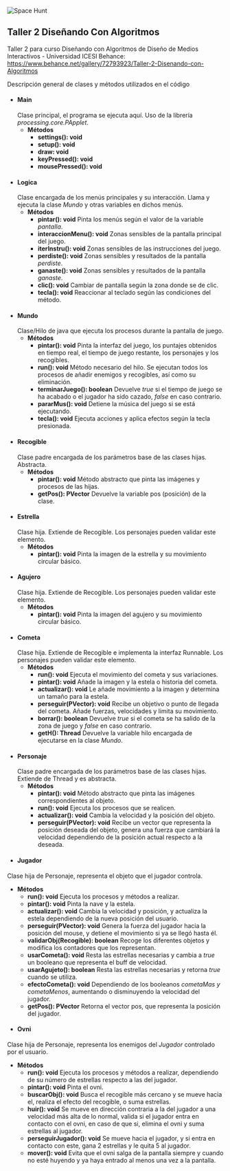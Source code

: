 ![Space Hunt](Taller2/data/Título.png)

## Taller 2 Diseñando Con Algoritmos
Taller 2 para curso Diseñando con Algoritmos de Diseño de Medios Interactivos - Universidad ICESI
Behance: https://www.behance.net/gallery/72793923/Taller-2-Disenando-con-Algoritmos

Descripción general de clases y métodos utilizados en el código

- #### Main
  Clase principal, el programa se ejecuta aquí. Uso de la librería _processing.core.PApplet_.
  * **Métodos**
    * **settings(): void**
    * **setup(): void**
    * **draw: void**
    * **keyPressed(): void**
    * **mousePressed(): void**
- #### Logica
  Clase encargada de los menús principales y su interacción. Llama y ejecuta la clase _Mundo_ y otras variables en dichos menús.
  * **Métodos**
    * **pintar(): void** Pinta los menús según el valor de la variable _pantalla_.
    * **interaccionMenu(): void** Zonas sensibles de la pantalla principal del juego.
    * **iterInstru(): void** Zonas sensibles de las instrucciones del juego.
    * **perdiste(): void** Zonas sensibles y resultados de la pantalla _perdiste_.
    * **ganaste(): void** Zonas sensibles y resultados de la pantalla _ganaste_.
    * **clic(): void** Cambiar de pantalla según la zona donde se de clic.
    * **tecla(): void** Reaccionar al teclado según las condiciones del método.
- #### Mundo
  Clase/Hilo de java que ejecuta los procesos durante la pantalla de juego.
   * **Métodos**
      * **pintar(): void** Pinta la interfaz del juego, los puntajes obtenidos en tiempo real, el tiempo de juego restante, los personajes y los recogibles.
      * **run(): void** Método necesario del hilo. Se ejecutan todos los procesos de añadir enemigos y recogibles, así como su eliminación.
      * **terminarJuego(): boolean** Devuelve _true_ si el tiempo de juego se ha acabado o el jugador ha sido cazado, _false_ en caso contrario.
      * **pararMus(): void** Detiene la música del juego si se está ejecutando.
      * **tecla(): void** Ejecuta acciones y aplica efectos según la tecla presionada.
- #### Recogible
  Clase padre encargada de los parámetros base de las clases hijas. Abstracta.
  * **Métodos**
    * **pintar(): void** Método abstracto que pinta las imágenes y procesos de las hijas.
    * **getPos(): PVector** Devuelve la variable pos (posición) de la clase.
- #### Estrella
  Clase hija. Extiende de Recogible. Los personajes pueden validar este elemento.
  * **Métodos**
    * **pintar(): void** Pinta la imagen de la estrella y su movimiento circular básico.
- #### Agujero
  Clase hija. Extiende de Recogible. Los personajes pueden validar este elemento.
  * **Métodos**
     * **pintar(): void** Pinta la imagen del agujero y su movimiento circular básico.
- #### Cometa
  Clase hija. Extiende de Recogible e implementa la interfaz Runnable. Los personajes pueden validar este elemento.
  * **Métodos**
    * **run(): void** Ejecuta el movimiento del cometa y sus variaciones.
    * **pintar(): void** Añade la imagen y la estela o historia del cometa.
    * **actualizar(): void** Le añade movimiento a la imagen y determina un tamaño para la estela.
    * **perseguir(PVector): void** Recibe un objetivo o punto de llegada del cometa. Añade fuerzas, velocidades y limita su movimiento.
    * **borrar(): boolean** Devuelve _true_ si el cometa se ha salido de la zona de juego y _false_ en caso contrario.
    * **getH(): Thread** Devuelve la variable hilo encargada de ejecutarse en la clase _Mundo_.
- #### Personaje
  Clase padre encargada de los parámetros base de las clases hijas. Extiende de Thread y es abstracta.
  * **Métodos**
    * **pintar(): void** Método abstracto que pinta las imágenes correspondientes al objeto.
    * **run(): void** Ejecuta los procesos que se realicen.
    * **actualizar(): void** Cambia la velocidad y la posición del objeto.
    * **perseguir(PVector): void** Recibe un vector que representa la posición deseada del objeto, genera una fuerza que cambiará la velocidad dependiendo de la posición actual respecto a la deseada.
 - #### Jugador
  Clase hija de Personaje, representa el objeto que el jugador controla.
  * **Métodos**
    * **run(): void** Ejecuta los procesos y métodos a realizar.
    * **pintar(): void** Pinta la nave y la estela.
    * **actualizar(): void** Cambia la velocidad y posición, y actualiza la estela dependiendo de la nueva posición del usuario.
    * **perseguir(PVector): void** Genera la fuerza del jugador hacia la posición del mouse, y detiene el movimiento si ya se llegó hasta él.
    * **validarObj(Recogible): boolean** Recoge los diferentes objetos y modifica los contadores que los representan.
    * **usarCometa(): void** Resta las estrellas necesarias y cambia a _true_ un booleano que representa el buff de velocidad.
    * **usarAgujeto(): boolean** Resta las estrellas necesarias y retorna _true_ cuando se utiliza.
    * **efectoCometa(): void** Dependiendo de los booleanos _cometaMas y cometaMenos_, aumentando o disminuyendo la velocidad del jugador.
    * **getPos(): PVector** Retorna el vector pos, que representa la posición del jugador.
 - #### Ovni
  Clase hija de Personaje, representa los enemigos del _Jugador_ controlado por el usuario.
  * **Métodos**
    * **run(): void** Ejecuta los procesos y métodos a realizar, dependiendo de su número de estrellas respecto a las del jugador.
    * **pintar(): void** Pinta el ovni.
    * **buscarObj(): void** Busca el recogible más cercano y se mueve hacia el, realiza el efecto del recogible, o suma estrellas.
    * **huir(): void** Se mueve en dirección contraria a la del jugador a una velocidad más alta de lo normal, valida si el jugador entra en contacto con el ovni, en caso de que si, elimina el ovni y suma estrellas al jugador.
    * **perseguirJugador(): void** Se mueve hacia el jugador, y si entra en contacto con este, gana 2 estrellas y le quita 5 al jugador.
    * **mover(): void** Evita que el ovni salga de la pantalla siempre y cuando no esté huyendo y ya haya entrado al menos una vez a la pantalla.
